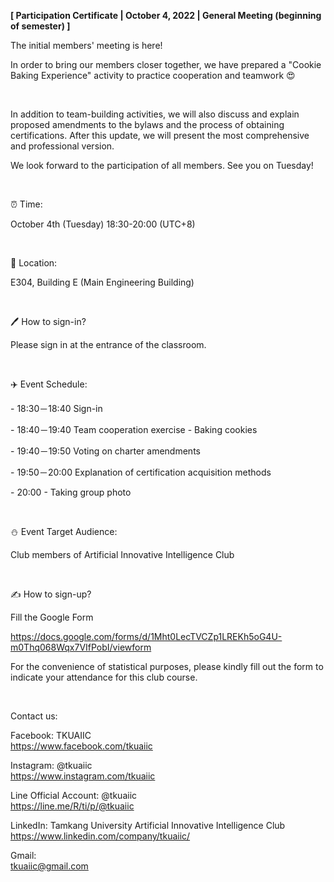**[ Participation Certificate | October 4, 2022 | General Meeting (beginning of semester) ]**

The initial members' meeting is here!

In order to bring our members closer together, we have prepared a "Cookie Baking Experience" activity to practice cooperation and teamwork 😍

&nbsp;

In addition to team-building activities, we will also discuss and explain proposed amendments to the bylaws and the process of obtaining certifications. After this update, we will present the most comprehensive and professional version.

We look forward to the participation of all members. See you on Tuesday!

&nbsp;

⏰ Time:

October 4th (Tuesday) 18:30-20:00 (UTC+8)

&nbsp;

📍 Location:

E304, Building E (Main Engineering Building)

&nbsp;

🖊️ How to sign-in?

Please sign in at the entrance of the classroom.

&nbsp;

✈️ Event Schedule:

\- 18:30－18:40 Sign-in

\- 18:40－19:40 Team cooperation exercise - Baking cookies

\- 19:40－19:50 Voting on charter amendments

\- 19:50－20:00 Explanation of certification acquisition methods

\- 20:00 - Taking group photo

&nbsp;

⛄️ Event Target Audience:

Club members of Artificial Innovative Intelligence Club

&nbsp;

✍️ How to sign-up?

Fill the Google Form

https://docs.google.com/forms/d/1Mht0LecTVCZp1LREKh5oG4U-m0Thq068Wqx7VIfPobI/viewform

For the convenience of statistical purposes, please kindly fill out the form to indicate your attendance for this club course.

&nbsp;

Contact us:

Facebook: TKUAIIC <br />https://www.facebook.com/tkuaiic

Instagram: @tkuaiic <br />https://www.instagram.com/tkuaiic

Line Official Account: @tkuaiic <br />https://line.me/R/ti/p/@tkuaiic

LinkedIn: Tamkang University Artificial Innovative Intelligence Club <br />https://www.linkedin.com/company/tkuaiic/

Gmail: <br />tkuaiic@gmail.com
